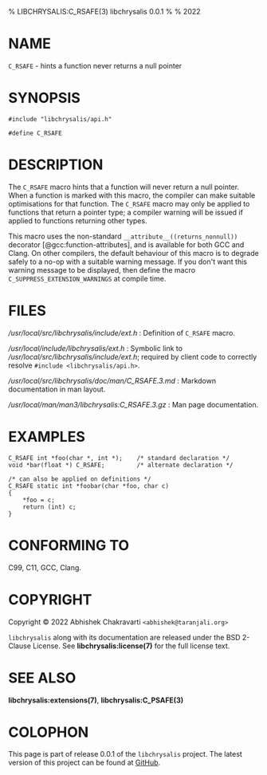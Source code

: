 % LIBCHRYSALIS:C_RSAFE(3) libchrysalis 0.0.1
%
% 2022


# NAME

`C_RSAFE` - hints a function never returns a null pointer


# SYNOPSIS

```
#include "libchrysalis/api.h"

#define C_RSAFE
```
 

# DESCRIPTION

The `C_RSAFE` macro hints that a function will never return a null pointer. When
a function is marked with this macro, the compiler can make suitable
optimisations for that function. The `C_RSAFE` macro may only be applied to
functions that return a pointer type; a compiler warning will be issued if
applied to functions returning other types.

This macro uses the non-standard `__attribute__((returns_nonnull))` decorator
[@gcc:function-attributes], and is available for both GCC and Clang. On other
compilers, the default behaviour of this macro is to degrade safely to a no-op
with a suitable warning message. If you don't want this warning message to be
displayed, then define the macro `C_SUPPRESS_EXTENSION_WARNINGS` at compile
time.


# FILES

*/usr/local/src/libchrysalis/include/ext.h*
: Definition of `C_RSAFE` macro.

*/usr/local/include/libchrysalis/ext.h*
: Symbolic link to */usr/local/src/libchrysalis/include/ext.h*; required by
client code to correctly resolve `#include <libchrysalis/api.h>`.

*/usr/local/src/libchrysalis/doc/man/C_RSAFE.3.md*
: Markdown documentation in man layout.

*/usr/local/man/man3/libchrysalis:C_RSAFE.3.gz*
: Man page documentation.


# EXAMPLES

```
C_RSAFE int *foo(char *, int *);    /* standard declaration */
void *bar(float *) C_RSAFE;         /* alternate declaration */

/* can also be applied on definitions */
C_RSAFE static int *foobar(char *foo, char c)
{
	*foo = c;
	return (int) c;
}
```


# CONFORMING TO

C99, C11, GCC, Clang.


# COPYRIGHT

Copyright &copy; 2022 Abhishek Chakravarti `<abhishek@taranjali.org>`

`libchrysalis` along with its documentation are released under the BSD 2-Clause
License. See **libchrysalis:license(7)** for the full license text.


# SEE ALSO

**libchrysalis:extensions(7)**, **libchrysalis:C_PSAFE(3)**


# COLOPHON

This page is part of release 0.0.1 of the `libchrysalis` project. The latest
version of this project can be found at
[GitHub](https://github.com/achakravarti/libchrysalis).

